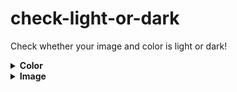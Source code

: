 # check-light-or-dark
Check whether your image and color is light or dark!

<details>
  <summary><b>Color</b></summary><br>
  
  [https://www.npmjs.com/package/@check-light-or-dark/color](https://www.npmjs.com/package/@check-light-or-dark/color)

  ## Installing

  ### npm
  ```
  npm install @check-light-or-dark/color
  ```

  ### yarn
  ```
  yarn add @check-light-or-dark/color
  ```

  ## How to use?

  ### ES6 Modules
  ```javascript
  import lightOrDarkColor from '@check-light-or-dark/color';

  lightOrDarkColor('#fff'); // light
  ```

  ### CommonJS
  ```javascript
  const {default: lightOrDarkColor} = require('@check-light-or-dark/color');

  lightOrDarkColor('rgb(0, 0, 0)'); // dark
  ```

  ### Document
  | paramters 	| description 	| required 	|
  |--------------	|-------------------------------------------------------------------------------------------------------------------------------------------------------------------------------------------------------------------------------------------------------------------------------------------------------------------------------------------------------------------------------------------------------	|----------	|
  | color: string 	| Color to check whether it is light or dark. (Hex, Rgb, Rgba) 	| O 	|

  ## Example
  ```JSX
  import React from 'react';
  import lightOrDarkColor from '@check-light-or-dark/color';
  import styled from 'styled-components';

  const Li = styled.li<{color: string; isLight: boolean;}>`
    display: flex;
    justify-content: center;
    align-items: center;
    width: 100px;
    height: 100px;
    background-color: ${({color}) => color};

    span {
      color: ${({isLight}) => isLight
        ? 'black'
        : 'white'
      };
      font-weight: bold;
    }
  `;

  const COLORS = [
    '#062d88',
    'rgb(20, 20, 20)',
    '#b2e814',
    '#47dd7b',
    'rgb(128,0,0)',
    'rgba(255, 101, 80, 0.4)'
  ];

  const TestPage = () => {
    return (
      <ul>
        {COLORS.map(color => (
          <Li
            key={color}
            color={color}
            isLight={lightOrDarkColor(color) === 'light'}
          >
            <span>TEXT</span>
          </Li>
        ))}
      </ul>
    );
  };

  export default TestPage;
  ```

  ![Color Example](./images/color-example.png)

</details>

<details>
  <summary><b>Image</b></summary><br>

  [https://www.npmjs.com/package/@check-light-or-dark/image](https://www.npmjs.com/package/@check-light-or-dark/image)

  ## Installing

  ### npm
  ```
  npm install @check-light-or-dark/image
  ```

  ### yarn
  ```
  yarn add @check-light-or-dark/image
  ```

  ## How to use?

  ### ES6 Modules
  ```javascript
  import lightOrDarkImage from '@check-light-or-dark/image';
  ```

  ### CommonJS
  ```javascript
  const {default: lightOrDarkImage} = require('@check-light-or-dark/image');
  ```

  ### Document
  | paramters 	| description 	| required 	|
  |--------------	|-------------------------------------------------------------------------------------------------------------------------------------------------------------------------------------------------------------------------------------------------------------------------------------------------------------------------------------------------------------------------------------------------------	|----------	|
  | image: string 	| Image src to check whether it is light or dark. 	| O 	|
  | x: number 	| The x coordinate (in pixels) of the upper-left corner to start copy from image. 	| X 	|
  | y: number 	| The y coordinate (in pixels) of the upper-left corner to start copy from image. 	| X 	|
  | width: number 	| The width of the rectangular area(image) you will copy. 	| X 	|
  | height: number 	| The height of the rectangular area(image) you will copy. 	| X 	|

  ## Example
  1. Only Image

  ```JSX
  import React, {useState, useEffect} from 'react';
  import lightOrDarkImage from '@check-light-or-dark/image';
  import styled from 'styled-components';
  import darkCircle from '../../src/assets/icons/dark.png';

  const Div = styled.div`
    padding: 20px;

    img, span {
      vertical-align: middle;
    }

    img {
      width: 300px;
      height: 300px;
      border: 1px solid #202020;
    }

    span {
      font-size: 20px;
      font-weight: bold;
      padding-left: 10px;
    }
  `;

  const TestPage = () => {
    const [result, setResult] = useState(null);

    useEffect(() => {
      lightOrDarkImage({
        image: darkCircle
      }).then(res => {
        setResult(res);
      });
    }, []);

    return (
      <Div>
        <img
          src={darkCircle}
          alt="dark circle img"
        />
        <span>Result: {result}</span>
      </Div>
    );
  };

  export default TestPage;
  ```

  ![Image Example1](./images/image-example1.png)

  2. With Parameters
  ```JSX
  import React, {useState, useEffect} from 'react';
  import lightOrDarkImage from '@check-light-or-dark/image';
  import styled from 'styled-components';
  import darkCircle from '../../src/assets/icons/dark.png';

  const Div = styled.div`
    padding: 20px;

    img, span {
      vertical-align: middle;
    }

    img {
      width: 300px;
      height: 300px;
      border: 1px solid #202020;
    }

    span {
      font-size: 20px;
      font-weight: bold;
      padding-left: 10px;
    }
  `;

  const TestPage = () => {
    const [result, setResult] = useState(null);

    useEffect(() => {
      lightOrDarkImage({
        image: darkCircle,
        width: 30,
        height: 20,
        x: 5,
        y: 10
      }).then(res => {
        setResult(res);
      });
    }, []);

    return (
      <Div>
        <img
          src={darkCircle}
          alt="dark circle img"
        />
        <span>Result: {result}</span>
      </Div>
    );
  };

  export default TestPage;
  ```

  ![Image Example2](./images/image-example2.png)

</details>
